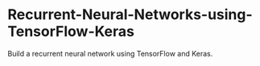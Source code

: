 # Recurrent-Neural-Networks-using-TensorFlow-Keras
Build a recurrent neural network using TensorFlow and Keras.
